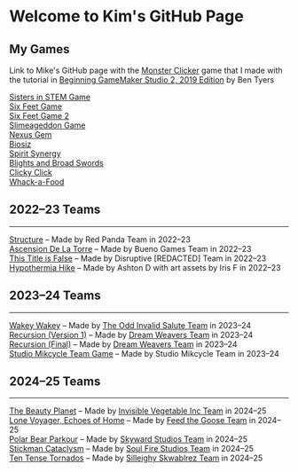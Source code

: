# Welcome to Kim's GitHub Page

## My Games

Link to Mike's GitHub page with the <a href="https://mkinney.github.io/monster_clicker/index.html" target="_blank" rel="noopener noreferrer">Monster Clicker</a> game that I made with the tutorial in <a href="https://www.amazon.com/Beginning-GameMaker-Studio-Master-Programming/dp/1790577152" target="_blank" rel="noopener noreferrer">Beginning GameMaker Studio 2, 2019 Edition</a> by Ben Tyers  

<a href="https://gadgetgirlkim.github.io/DiverCityHTMLFolder/index.html" target="_blank" rel="noopener noreferrer">Sisters in STEM Game</a>  
<a href="https://gadgetgirlkim.github.io/SixFeetHTMLFolder/index.html" target="_blank" rel="noopener noreferrer">Six Feet Game</a>  
<a href="https://gadgetgirlkim.github.io/SixFeet2HTMLFolder/index.html" target="_blank" rel="noopener noreferrer">Six Feet Game 2</a>  
<a href="https://gadgetgirlkim.github.io/Slimeageddon2HTMLFolder/index.html" target="_blank" rel="noopener noreferrer">Slimeageddon Game</a>  
<a href="https://gadgetgirlkim.github.io/NexusGem2/index.html" target="_blank" rel="noopener noreferrer">Nexus Gem</a>  
<a href="https://gadgetgirlkim.github.io/biosiz2/index.html" target="_blank" rel="noopener noreferrer">Biosiz</a>  
<a href="https://gadgetgirlkim.github.io/Spirit%20Synergy/SpiritSynergy.html" target="_blank" rel="noopener noreferrer">Spirit Synergy</a>  
<a href="https://gadgetgirlkim.github.io/OGPC%20WebGL/index.html" target="_blank" rel="noopener noreferrer">Blights and Broad Swords</a>  
<a href="https://gadgetgirlkim.github.io/ClickyClick/index.html" target="_blank" rel="noopener noreferrer">Clicky Click</a>  
<a href="https://gadgetgirlkim.github.io/Whack_a_Food/index.html" target="_blank" rel="noopener noreferrer">Whack-a-Food</a>

## 2022–23 Teams

---

<a href="https://gadgetgirlkim.github.io/StructureGame/index.html" target="_blank" rel="noopener noreferrer">Structure</a> – Made by Red Panda Team in 2022–23  
<a href="https://gadgetgirlkim.github.io/TowerAscension/index.html" target="_blank" rel="noopener noreferrer">Ascension De La Torre</a> – Made by Bueno Games Team in 2022–23  
<a href="https://gadgetgirlkim.github.io/ThisTitleIsFalse/index.html" target="_blank" rel="noopener noreferrer">This Title is False</a> – Made by Disruptive [REDACTED] Team in 2022–23  
<a href="https://play.unity.com/mg/other/webgl-builds-346641" target="_blank" rel="noopener noreferrer">Hypothermia Hike</a> – Made by Ashton D with art assets by Iris F in 2022–23

## 2023–24 Teams

---

<a href="https://gadgetgirlkim.github.io/WakeyWakeyBuild/index.html" target="_blank" rel="noopener noreferrer">Wakey Wakey</a> – Made by <a href="https://tms.ogpc.info/Games/Details/9c97aeb1-172c-400b-97e4-2eee0900608b" target="_blank" rel="noopener noreferrer">The Odd Invalid Salute Team</a> in 2023–24  
<a href="https://gadgetgirlkim.github.io/RecursionBuild/index.html" target="_blank" rel="noopener noreferrer">Recursion (Version 1)</a> – Made by <a href="https://tms.ogpc.info/Games/Details/410e5edf-1421-4c42-9688-af15d9fc5f7e" target="_blank" rel="noopener noreferrer">Dream Weavers Team</a> in 2023–24  
<a href="https://gadgetgirlkim.github.io/RecursionFinal3/index.html" target="_blank" rel="noopener noreferrer">Recursion (Final)</a> – Made by <a href="https://tms.ogpc.info/Games/Details/410e5edf-1421-4c42-9688-af15d9fc5f7e" target="_blank" rel="noopener noreferrer">Dream Weavers Team</a> in 2023–24  
<a href="https://tms.ogpc.info/Games/Details/cd999ec3-2ac1-4def-b94c-76e6bec739f6" target="_blank" rel="noopener noreferrer">Studio Mikcycle Team Game</a> – Made by Studio Mikcycle Team in 2023–24

## 2024–25 Teams

---

<a href="https://monsterryguy.itch.io/the-beauty-planet" target="_blank" rel="noopener noreferrer">The Beauty Planet</a> – Made by <a href="https://tms.ogpc.info/Games/Details/7a898d66-0ac6-4753-ab9c-0d38e06fbd06" target="_blank" rel="noopener noreferrer">Invisible Vegetable Inc Team</a> in 2024–25  
<a href="https://gadgetgirlkim.github.io/LoneVoyager/index.html" target="_blank" rel="noopener noreferrer">Lone Voyager, Echoes of Home</a> – Made by <a href="https://tms.ogpc.info/Games/Details/f5bc88a6-8ecf-46dc-a4b3-de869c752eac" target="_blank" rel="noopener noreferrer">Feed the Goose Team</a> in 2024–25  
<a href="https://gadgetgirlkim.github.io/PolarBearParkour/index.html" target="_blank" rel="noopener noreferrer">Polar Bear Parkour</a> – Made by <a href="https://tms.ogpc.info/Games/Details/f61ee292-f1d1-46b5-b297-886250e5318e" target="_blank" rel="noopener noreferrer">Skyward Studios Team</a> in 2024–25  
<a href="https://gadgetgirlkim.github.io/StickmanCataclysm/index.html" target="_blank" rel="noopener noreferrer">Stickman Cataclysm</a> – Made by <a href="https://tms.ogpc.info/Games/Details/611f59a3-7b93-4400-96c0-544fbefccc4b" target="_blank" rel="noopener noreferrer">Soul Fire Studios Team</a> in 2024–25  
<a href="https://xvsd.github.io/tentensetorandosweb/webttt/" target="_blank" rel="noopener noreferrer">Ten Tense Tornados</a> – Made by <a href="https://tms.ogpc.info/Games/Details/414dc621-8a40-44c4-80bb-347c0ef8f473" target="_blank" rel="noopener noreferrer">Silleighy Skwablrez Team</a> in 2024–25
